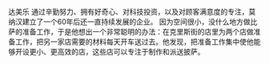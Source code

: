 达美乐
通过辛勤努力、拥有好奇心、对科技投资，以及对顾客满意度的专注，莫纳汉建立了一个60年后还一直持续发展的企业。
因为空间很小，没什么地方做比萨的准备工作，于是他想出一个非常聪明的办法：在克里斯街的店里为两个店做准备工作，把另一家店需要的材料每天开车送过去。他发现，把准备工作集中使他能够开设更小、更高效的店，这些店可以专注于制作和派送披萨。